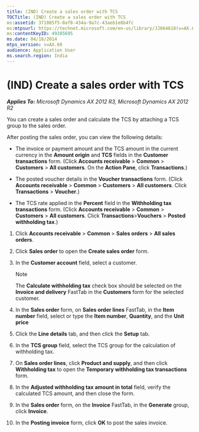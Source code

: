 ```yaml
---
title: (IND) Create a sales order with TCS
TOCTitle: (IND) Create a sales order with TCS
ms:assetid: 371805f5-0af8-434a-9a7c-43aeb1e8b4fc
ms:mtpsurl: https://technet.microsoft.com/en-us/library/JJ664618(v=AX.60)
ms:contentKeyID: 49385695
ms.date: 04/18/2014
mtps_version: v=AX.60
audience: Application User
ms.search.region: India
---
```


# (IND) Create a sales order with TCS 


_**Applies To:** Microsoft Dynamics AX 2012 R3, Microsoft Dynamics AX 2012 R2_

You can create a sales order and calculate the TCS by attaching a TCS group to the sales order.

After posting the sales order, you can view the following details:

  - The invoice or payment amount and the TCS amount in the current currency in the **Amount origin** and **TCS** fields in the **Customer transactions** form. (Click **Accounts receivable** \> **Common** \> **Customers** \> **All customers**. On the **Action Pane**, click **Transactions**.)

  - The posted voucher details in the **Voucher transactions** form. (Click **Accounts receivable** \> **Common** \> **Customers** \> **All customers**. Click **Transactions** \> **Voucher**.)

  - The TCS rate applied in the **Percent** field in the **Withholding tax transactions** form. (Click **Accounts receivable** \> **Common** \> **Customers** \> **All customers**. Click **Transactions**\>**Vouchers** \> **Posted withholding tax**.)

<!-- end list -->

1.  Click **Accounts receivable** \> **Common** \> **Sales orders** \> **All sales orders**.

2.  Click **Sales order** to open the **Create sales order** form.

3.  In the **Customer account** field, select a customer.
    

    > [!NOTE]
    > <P>The <STRONG>Calculate withholding tax</STRONG> check box should be selected on the <STRONG>Invoice and delivery</STRONG> FastTab in the <STRONG>Customers</STRONG> form for the selected customer.</P>



4.  In the **Sales order** form, on **Sales order lines** FastTab, in the **Item number** field, select or type the **Item number**, **Quantity**, and the **Unit price**

5.  Click the **Line details** tab, and then click the **Setup** tab.

6.  In the **TCS group** field, select the TCS group for the calculation of withholding tax.

7.  On **Sales order lines**, click **Product and supply**, and then click **Withholding tax** to open the **Temporary withholding tax transactions** form.

8.  In the **Adjusted withholding tax amount in total** field, verify the calculated TCS amount, and then close the form.

9.  In the **Sales order** form, on the **Invoice** FastTab, in the **Generate** group, click **Invoice**.

10. In the **Posting invoice** form, click **OK** to post the sales invoice.

  



